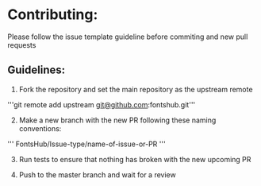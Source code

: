# Contributing:

Please follow the issue template guideline before commiting and new pull requests

## Guidelines:

1. Fork the repository and set the main repository as the upstream remote

'''git remote add upstream git@github.com:fontshub.git'''

2. Make a new branch with the new PR following these naming conventions:

'''
FontsHub/Issue-type/name-of-issue-or-PR
'''

3. Run tests to ensure that nothing has broken with the new upcoming PR

4. Push to the master branch and wait for a review
